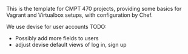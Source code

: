 This is the template for CMPT 470 projects, providing some basics for Vagrant and Virtualbox setups, with configuration by Chef.


We use devise for user accounts
TODO:
 * Possibly add more fields to users
 * adjust devise default views of log in, sign up
